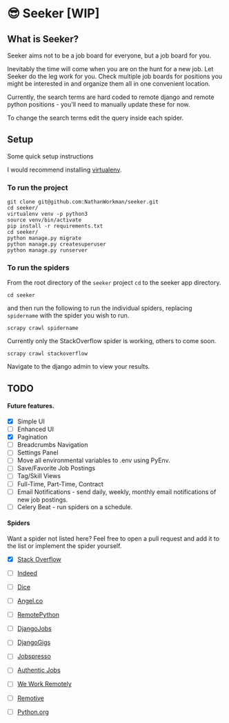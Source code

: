 # :sunglasses: Seeker [WIP]

## What is Seeker?
Seeker aims not to be a job board for everyone, but a job board for you.

Inevitably the time will come when you are on the hunt for a new job. Let Seeker do the leg work for you. Check multiple job boards for positions you might be interested in and organize them all in one convenient location.

Currently, the search terms are hard coded to remote django and remote python positions - you'll need to manually update these for now.

To change the search terms edit the query inside each spider.

## Setup

Some quick setup instructions

I would recommend installing [virtualenv](https://virtualenv.readthedocs.io/).

### To run the project
```
git clone git@github.com:NathanWorkman/seeker.git
cd seeker/
virtualenv venv -p python3
source venv/bin/activate
pip install -r requirements.txt
cd seeker/
python manage.py migrate
python manage.py createsuperuser
python manage.py runserver

```

### To run the spiders
From the root directory of the `seeker` project `cd` to the seeker app directory.

```
cd seeker
```
and then run the following to run the individual spiders, replacing `spidername` with the spider you wish to run.

```
scrapy crawl spidername
```

Currently only the StackOverflow spider is working, others to come soon. 

```
scrapy crawl stackoverflow
```


Navigate to the django admin to view your results.


## TODO

#### Future features.
- [x] Simple UI
- [ ] Enhanced UI
- [x] Pagination
- [ ] Breadcrumbs Navigation
- [ ] Settings Panel 
- [ ] Move all environmental variables to .env using PyEnv.
- [ ] Save/Favorite Job Postings
- [ ] Tag/Skill Views
- [ ] Full-Time, Part-Time, Contract
- [ ] Email Notifications - send daily, weekly, monthly email notifications of new job postings.
- [ ] Celery Beat - run spiders on a schedule.

#### Spiders
Want a spider not listed here? Feel free to open a pull request and add it to the list or implement the spider yourself. 
- [x] [Stack Overflow](https://www.stackoverflow.com/jobs)
- [ ] [Indeed](https://www.indeed.com)
- [ ] [Dice](http://dice.com)
- [ ] [Angel.co](https://angel.co/)
- [ ] [RemotePython](https://www.remotepython.com)
- [ ] [DjangoJobs](https://djangojobs.net/jobs/)
- [ ] [DjangoGigs](https://djangogigs.com)
- [ ] [Jobspresso](http://jobspresso.co)
- [ ] [Authentic Jobs](http://authenticjobs.com/)
- [ ] [We Work Remotely](https://weworkremotely.com/)
- [ ] [Remotive](https://remotive.io)
- [ ] [Python.org](https://www.python.org/jobs/)





